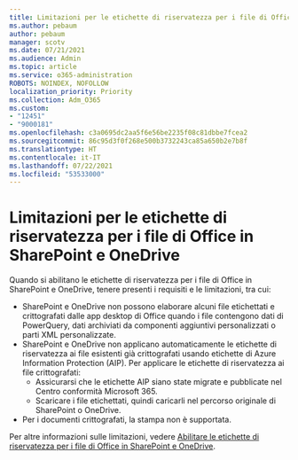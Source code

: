 ```yaml
---
title: Limitazioni per le etichette di riservatezza per i file di Office in SharePoint e OneDrive
ms.author: pebaum
author: pebaum
manager: scotv
ms.date: 07/21/2021
ms.audience: Admin
ms.topic: article
ms.service: o365-administration
ROBOTS: NOINDEX, NOFOLLOW
localization_priority: Priority
ms.collection: Adm_O365
ms.custom:
- "12451"
- "9000181"
ms.openlocfilehash: c3a0695dc2aa5f6e56be2235f08c81dbbe7fcea2
ms.sourcegitcommit: 86c95d3f0f268e500b3732243ca85a650b2e7b8f
ms.translationtype: HT
ms.contentlocale: it-IT
ms.lasthandoff: 07/22/2021
ms.locfileid: "53533000"
---
```

# <a name="limitations-for-sensitivity-labels-for-office-files-in-sharepoint-and-onedrive"></a>Limitazioni per le etichette di riservatezza per i file di Office in SharePoint e OneDrive

Quando si abilitano le etichette di riservatezza per i file di Office in SharePoint e OneDrive, tenere presenti i requisiti e le limitazioni, tra cui:

- SharePoint e OneDrive non possono elaborare alcuni file etichettati e crittografati dalle app desktop di Office quando i file contengono dati di PowerQuery, dati archiviati da componenti aggiuntivi personalizzati o parti XML personalizzate.
- SharePoint e OneDrive non applicano automaticamente le etichette di riservatezza ai file esistenti già crittografati usando etichette di Azure Information Protection (AIP). Per applicare le etichette di riservatezza ai file crittografati: 
    - Assicurarsi che le etichette AIP siano state migrate e pubblicate nel Centro conformità Microsoft 365.
    - Scaricare i file etichettati, quindi caricarli nel percorso originale di SharePoint o OneDrive.
- Per i documenti crittografati, la stampa non è supportata.

Per altre informazioni sulle limitazioni, vedere [Abilitare le etichette di riservatezza per i file di Office in SharePoint e OneDrive](/microsoft-365/compliance/sensitivity-labels-sharepoint-onedrive-files#limitations).

